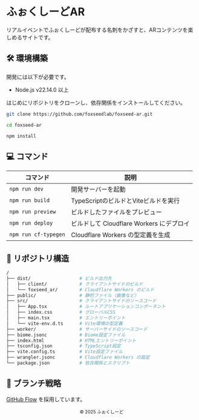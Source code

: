 # ふぉくしーどAR
リアルイベントでふぉくしーどが配布する名刺をかざすと、ARコンテンツを楽しめるサイトです。

## 🛠 環境構築
開発には以下が必要です。

- Node.js v22.14.0 以上

はじめにリポジトリをクローンし、依存関係をインストールしてください。

```sh
git clone https://github.com/foxseedlab/foxseed-ar.git

cd foxseed-ar

npm install
```

## 💻 コマンド
| コマンド | 説明 |
| --- | --- |
| `npm run dev` | 開発サーバーを起動 |
| `npm run build` | TypeScriptのビルドとViteビルドを実行 |
| `npm run preview` | ビルドしたファイルをプレビュー |
| `npm run deploy` | ビルドして Cloudflare Workers にデプロイ |
| `npm run cf-typegen` | Cloudflare Workers の型定義を生成 |

## 📁 リポジトリ構造
```sh
/
├── dist/                  # ビルド出力先
│   ├── client/            # クライアントサイドのビルド
│   └── foxseed_ar/        # Cloudflare Workers のビルド
├── public/                # 静的ファイル（画像など）
├── src/                   # クライアントサイドのソースコード
│   ├── App.tsx            # ルートアプリケーションコンポーネント
│   ├── index.css          # グローバルCSS
│   ├── main.tsx           # エントリーポイント
│   └── vite-env.d.ts      # Vite環境の型定義
├── worker/                # サーバーサイドのソースコード
├── biome.jsonc            # Biome設定ファイル
├── index.html             # HTMLエントリーポイント
├── tsconfig.json          # TypeScript設定
├── vite.config.ts         # Vite設定ファイル
├── wrangler.jsonc         # Cloudflare Workers の設定
└── package.json           # 依存関係とスクリプト
```

## 🔀 ブランチ戦略
[GitHub Flow](https://docs.github.com/en/get-started/quickstart/github-flow) を採用しています。

<div align="center">
<small>
© 2025 ふぉくしーど
</small>
</div>
